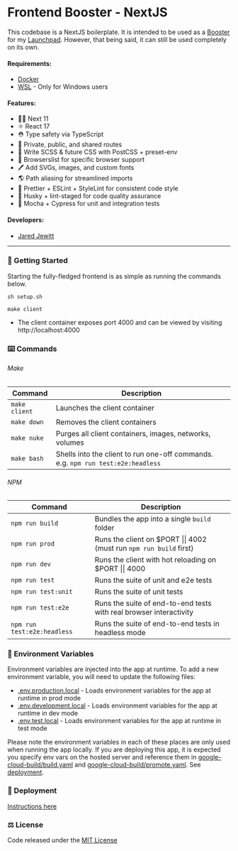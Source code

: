 # Frontend Booster - NextJS

This codebase is a NextJS boilerplate. It is intended to be used as a
[Booster](https://github.com/jared-jewitt/booster-guidelines) for my [Launchpad](https://github.com/jared-jewitt/launchpad).
However, that being said, it can still be used completely on its own.

#### Requirements:

- [Docker](https://www.docker.com/)
- [WSL](https://docs.microsoft.com/en-us/windows/wsl/install-win10) - Only for Windows users

#### Features:

- 👏🏼 Next 11
- ⚛️ React 17
- ⛑️ Type safety via TypeScript
- 🔐 Private, public, and shared routes
- 💄 Write SCSS & future CSS with PostCSS + preset-env
- 🎯 Browserslist for specific browser support
- 🖊 Add SVGs, images, and custom fonts
- 🌎 Path aliasing for streamlined imports
- 🌈 Prettier + ESLint + StyleLint for consistent code style
- 🐺 Husky + lint-staged for code quality assurance
- 🧪 Mocha + Cypress for unit and integration tests

#### Developers:

- [Jared Jewitt](https://jared-jewitt.github.io)

---

### 🏃 Getting Started

Starting the fully-fledged frontend is as simple as running the commands below.

```shell
sh setup.sh

make client
```

- The client container exposes port 4000 and can be viewed by visiting http://localhost:4000

### ⌨️ Commands

###### Make

| Command       | Description                                                                      |
| ------------- | -------------------------------------------------------------------------------- |
| `make client` | Launches the client container                                                    |
| `make down`   | Removes the client containers                                                    |
| `make nuke`   | Purges all client containers, images, networks, volumes                          |
| `make bash`   | Shells into the client to run one-off commands. e.g. `npm run test:e2e:headless` |

###### NPM

| Command                     | Description                                                                 |
| --------------------------- | --------------------------------------------------------------------------- |
| `npm run build`             | Bundles the app into a single `build` folder                                |
| `npm run prod`              | Runs the client on $PORT &#124;&#124; 4002 (must run `npm run build` first) |
| `npm run dev`               | Runs the client with hot reloading on $PORT &#124;&#124; 4000               |
| `npm run test`              | Runs the suite of unit and e2e tests                                        |
| `npm run test:unit`         | Runs the suite of unit tests                                                |
| `npm run test:e2e`          | Runs the suite of end-to-end tests with real browser interactivity          |
| `npm run test:e2e:headless` | Runs the suite of end-to-end tests in headless mode                         |

### 🌱 Environment Variables

Environment variables are injected into the app at runtime. To add a new environment variable, you will need to update
the following files:

- [.env.production.local](.env.production.local) - Loads environment variables for the app at runtime in prod mode
- [.env.development.local](.env.development.local) - Loads environment variables for the app at runtime in dev mode
- [.env.test.local](.env.test.local) - Loads environment variables for the app at runtime in test mode

Please note the environment variables in each of these places are only used when running the app locally. If you are
deploying this app, it is expected you specify env vars on the hosted server and reference them in
[google-cloud-build/build.yaml](google-cloud-build/build.yaml) and
[google-cloud-build/promote.yaml](google-cloud-build/promote.yaml). See [deployment](DEPLOYMENT.md).

### 🚀 Deployment

[Instructions here](DEPLOYMENT.md)

### ⚖️ License

Code released under the [MIT License](LICENSE)
